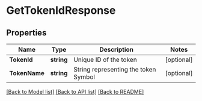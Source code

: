 # GetTokenIdResponse

## Properties
Name | Type | Description | Notes
------------ | ------------- | ------------- | -------------
**TokenId** | **string** | Unique ID of the token | [optional] 
**TokenName** | **string** | String representing the token Symbol | [optional] 

[[Back to Model list]](../README.md#documentation-for-models) [[Back to API list]](../README.md#documentation-for-api-endpoints) [[Back to README]](../README.md)


